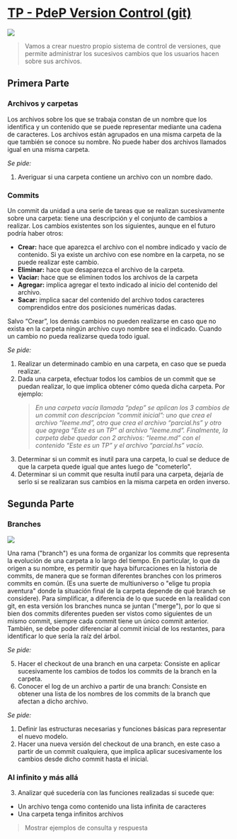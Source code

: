 # [TP - PdeP Version Control (git)](https://docs.google.com/document/d/1kwGZ4euM5BwcnPnx1TO9tD6mFcHKPl59uQYIyyBVO_E/edit)

![](https://github.com/SollGomez/Paradigmas-de-Programacion/blob/main/Funcional/TP%20Funcional%202023/pdepvc.png)

> Vamos a crear nuestro propio sistema de control de versiones, que permite administrar los sucesivos cambios que los usuarios hacen sobre sus archivos.

## Primera Parte
### Archivos y carpetas
Los archivos sobre los que se trabaja constan de un nombre que los identifica y un contenido que se puede representar mediante una cadena de caracteres. Los archivos están agrupados en una misma carpeta de la que también se conoce su nombre. No puede haber dos archivos llamados igual en una misma carpeta. 

_Se pide:_
1. Averiguar si una carpeta contiene un archivo con un nombre dado.


### Commits
Un commit da unidad a una serie de tareas que se realizan sucesivamente sobre una carpeta: tiene una descripción y el conjunto de cambios a realizar. Los cambios existentes son los siguientes, aunque en el futuro podría haber otros: 
- **Crear:** hace que aparezca el archivo con el nombre indicado y vacío de contenido. Si ya existe un archivo con ese nombre en la carpeta, no se puede realizar este cambio.
- **Eliminar:** hace que desaparezca el archivo de la carpeta. 
- **Vaciar:** hace que se eliminen todos los archivos de la carpeta
- **Agregar:** implica agregar el texto indicado al inicio del contenido del archivo.
- **Sacar:** implica sacar del contenido del archivo todos caracteres comprendidos entre dos posiciones numéricas dadas.

Salvo “Crear”, los demás cambios no pueden realizarse en caso que no exista en la carpeta ningún archivo cuyo nombre sea el indicado. Cuando un cambio no pueda realizarse queda todo igual.

_Se pide:_

1. Realizar un determinado cambio en una carpeta, en caso que se pueda realizar.
2. Dada una carpeta, efectuar todos los cambios de un commit que se puedan realizar, lo que implica obtener cómo queda dicha carpeta. Por ejemplo:
    > _En una carpeta vacía llamada “pdep” se aplican los 3 cambios de un commit con descripcion "commit inicial”: uno que crea el archivo “leeme.md”, otro que crea el archivo “parcial.hs” y otro que agrega “Este es un TP” al archivo “leeme.md”. Finalmente, la carpeta debe quedar con 2 archivos: “leeme.md” con el contenido “Este es un TP” y el archivo “parcial.hs” vacío._
3. Determinar si un commit es inutil para una carpeta, lo cual se deduce de que la carpeta quede igual que antes luego de "cometerlo". 
4. Determinar si un commit que resulta inutil para una carpeta, dejaría de serlo si se realizaran sus cambios en la misma carpeta en orden inverso.  


## Segunda Parte
### Branches

![](https://github.com/SollGomez/Paradigmas-de-Programacion/blob/main/Funcional/TP%20Funcional%202023/branches.png)

Una rama ("branch") es una forma de organizar los commits que representa la evolución de una carpeta a lo largo del tiempo. En particular, lo que da origen a su nombre, es permitir que haya bifurcaciones en la historia de commits, de manera que se forman diferentes branches con los primeros commits en común. (Es una suerte de multiuniverso o "elige tu propia aventura" donde la situación final de la carpeta depende de qué branch se considere). Para simplificar, a diferencia de lo que sucede en la realidad con git, en esta versión los branches nunca se juntan ("merge"), por lo que si bien dos commits diferentes pueden ser vistos como siguientes de un mismo commit, siempre cada commit tiene un único commit anterior. También, se debe poder diferenciar al commit inicial de los restantes, para identificar lo que sería la raíz del árbol.  

_Se pide:_

5. Hacer el checkout de una branch en una carpeta: Consiste en aplicar sucesivamente los cambios de todos los commits de la branch en la carpeta.
6. Conocer el log de un archivo a partir de una branch: Consiste en obtener una lista de los nombres de los commits de la branch que afectan a dicho archivo.

_Se pide:_
1. Definir las estructuras necesarias y funciones básicas para representar el nuevo modelo.
2. Hacer una nueva versión del checkout de una branch, en este caso a partir de un commit cualquiera, que implica aplicar sucesivamente los cambios desde dicho commit hasta el inicial. 

### Al infinito y más allá
3. Analizar qué sucedería con las funciones realizadas si sucede que:
- Un archivo tenga como contenido una lista infinita de caracteres
- Una carpeta tenga infinitos archivos
> Mostrar ejemplos de consulta y respuesta
